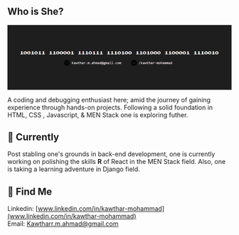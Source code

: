 ## Who is She?

<!--
**Kawthara-M/Kawthara-M** is a ✨ _special_ ✨ repository because its `README.md` (this file) appears on your GitHub profile.

Here are some ideas to get you started:

- 🔭 I’m currently working on ...
- 🌱 I’m currently learning ...
- 👯 I’m looking to collaborate on ...
- 🤔 I’m looking for help with ...
- 💬 Ask me about ...
- 📫 How to reach me: ...
- 😄 Pronouns: ...
- ⚡ Fun fact: ...
-->
<img src="profile.png"  style="vertical-align:middle;">

A coding and debugging enthusiast here; amid the journey of gaining experience through hands-on projects. Following a solid foundation in HTML, CSS , Javascript, & MEN Stack one is exploring futher.

##  🌱 Currently
Post stabling one's grounds in back-end development, one is currently working on polishing the skills <b>R</b> of React in the MEN Stack field. Also, one is taking a learning adventure in Django field.
<br>


## 📮 Find Me
Linkedin: [www.linkedin.com/in/kawthar-mohammad](www.linkedin.com/in/kawthar-mohammad) <br>
Email: [Kawtharr.m.ahmad@gmail.com](mailto:someone@example.com)
